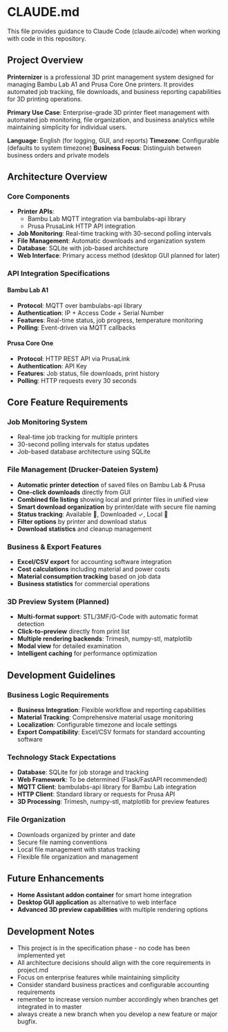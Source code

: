 # CLAUDE.md

This file provides guidance to Claude Code (claude.ai/code) when working with code in this repository.

## Project Overview

**Printernizer** is a professional 3D print management system designed for managing Bambu Lab A1 and Prusa Core One printers. It provides automated job tracking, file downloads, and business reporting capabilities for 3D printing operations.

**Primary Use Case**: Enterprise-grade 3D printer fleet management with automated job monitoring, file organization, and business analytics while maintaining simplicity for individual users.

**Language**: English (for logging, GUI, and reports)
**Timezone**: Configurable (defaults to system timezone)
**Business Focus**: Distinguish between business orders and private models

## Architecture Overview

### Core Components
- **Printer APIs**: 
  - Bambu Lab MQTT integration via bambulabs-api library
  - Prusa PrusaLink HTTP API integration
- **Job Monitoring**: Real-time tracking with 30-second polling intervals
- **File Management**: Automatic downloads and organization system
- **Database**: SQLite with job-based architecture
- **Web Interface**: Primary access method (desktop GUI planned for later)

### API Integration Specifications

#### Bambu Lab A1
- **Protocol**: MQTT over bambulabs-api library
- **Authentication**: IP + Access Code + Serial Number
- **Features**: Real-time status, job progress, temperature monitoring
- **Polling**: Event-driven via MQTT callbacks

#### Prusa Core One  
- **Protocol**: HTTP REST API via PrusaLink
- **Authentication**: API Key
- **Features**: Job status, file downloads, print history
- **Polling**: HTTP requests every 30 seconds

## Core Feature Requirements

### Job Monitoring System
- Real-time job tracking for multiple printers
- 30-second polling intervals for status updates
- Job-based database architecture using SQLite

### File Management (Drucker-Dateien System)
- **Automatic printer detection** of saved files on Bambu Lab & Prusa
- **One-click downloads** directly from GUI
- **Combined file listing** showing local and printer files in unified view
- **Smart download organization** by printer/date with secure file naming
- **Status tracking**: Available 📁, Downloaded ✓, Local 💾
- **Filter options** by printer and download status
- **Download statistics** and cleanup management

### Business & Export Features
- **Excel/CSV export** for accounting software integration
- **Cost calculations** including material and power costs
- **Material consumption tracking** based on job data
- **Business statistics** for commercial operations

### 3D Preview System (Planned)
- **Multi-format support**: STL/3MF/G-Code with automatic format detection
- **Click-to-preview** directly from print list
- **Multiple rendering backends**: Trimesh, numpy-stl, matplotlib
- **Modal view** for detailed examination
- **Intelligent caching** for performance optimization

## Development Guidelines

### Business Logic Requirements
- **Business Integration**: Flexible workflow and reporting capabilities
- **Material Tracking**: Comprehensive material usage monitoring
- **Localization**: Configurable timezone and locale settings
- **Export Compatibility**: Excel/CSV formats for standard accounting software

### Technology Stack Expectations
- **Database**: SQLite for job storage and tracking
- **Web Framework**: To be determined (Flask/FastAPI recommended)
- **MQTT Client**: bambulabs-api library for Bambu Lab integration
- **HTTP Client**: Standard library or requests for Prusa API
- **3D Processing**: Trimesh, numpy-stl, matplotlib for preview features

### File Organization
- Downloads organized by printer and date
- Secure file naming conventions
- Local file management with status tracking
- Flexible file organization and management

## Future Enhancements
- **Home Assistant addon container** for smart home integration
- **Desktop GUI application** as alternative to web interface
- **Advanced 3D preview capabilities** with multiple rendering options

## Development Notes
- This project is in the specification phase - no code has been implemented yet
- All architecture decisions should align with the core requirements in project.md
- Focus on enterprise features while maintaining simplicity
- Consider standard business practices and configurable accounting requirements
- remember to increase version number accordingly when branches get integrated in to master
- always create a new branch when you develop a new feature or major bugfix.